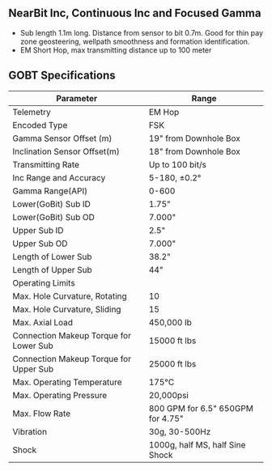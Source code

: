 ## NearBit Inc, Continuous Inc and Focused Gamma

                
   - Sub length 1.1m long. Distance from sensor to bit 0.7m. Good for thin pay zone geosteering, wellpath smoothness and formation identification.  
   - EM Short Hop, max transmitting distance up to 100 meter 

## GOBT Specifications

Parameter | Range
----------------------------- | ----------------
Telemetry |  EM Hop
Encoded Type | FSK
Gamma Sensor Offset (m) | 19" from Downhole Box
Inclination Sensor Offset(m) | 18" from Downhole Box
Transmitting Rate | Up to 100 bit/s
Inc Range and Accuracy | 5-180, ±0.2°
Gamma Range(API) | 0-600
Lower(GoBit) Sub ID | 1.75"
Lower(GoBit) Sub OD | 7.000"
Upper Sub ID | 2.5"
Upper Sub OD  | 7.000"
Length of Lower Sub  | 38.2"
Length of Upper Sub | 44"
Operating Limits |
Max. Hole Curvature, Rotating | 10
Max. Hole Curvature, Sliding | 15
Max. Axial Load  | 450,000 lb
Connection Makeup Torque for Lower Sub | 15000 ft lbs
Connection Makeup Torque for Upper Sub | 25000 ft lbs 
Max. Operating Temperature | 175°C
Max. Operating Pressure | 20,000psi
Max. Flow Rate | 800 GPM for 6.5" 650GPM for 4.75"
Vibration  | 30g, 30-500Hz 
Shock | 1000g, half MS, half Sine Shock
